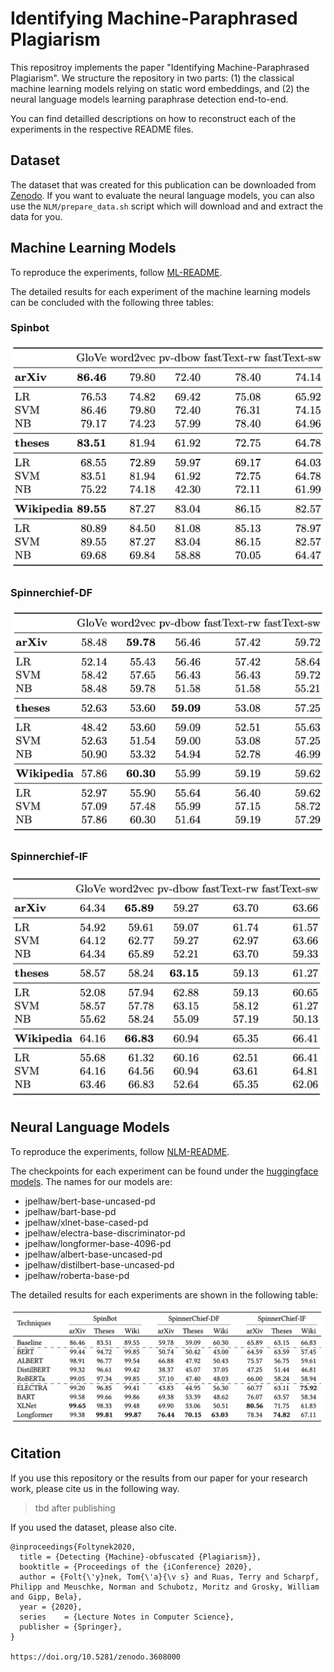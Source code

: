# Identifying Machine-Paraphrased Plagiarism

This repositroy implements the paper "Identifying Machine-Paraphrased Plagiarism". 
We structure the repository in two parts: (1) the classical machine learning models relying on static word embeddings, and (2) the neural language models learning paraphrase detection end-to-end.

You can find detailled descriptions on how to reconstruct each of the experiments in the respective README files.

## Dataset
The dataset that was created for this publication can be downloaded from [Zenodo](https://zenodo.org/record/3608000). If you want to evaluate the neural language models, you can also use the `NLM/prepare_data.sh` script which will download and and extract the data for you.

## Machine Learning Models
To reproduce the experiments, follow [ML-README](./ML/README.md).

The detailed results for each experiment of the machine learning models can be concluded with the following three tables:

### Spinbot
![](./spinbot-results-ml.png)

### Spinnerchief-DF
![](./spinnerchief-df-results-ml.png)

### Spinnerchief-IF
![](./spinnerchief-if-results-ml.png)

## Neural Language Models
To reproduce the experiments, follow [NLM-README](./NLM/README.md).

The checkpoints for each experiment can be found under the [huggingface models](https://huggingface.co/models). The names for our models are:

* jpelhaw/bert-base-uncased-pd
* jpelhaw/bart-base-pd
* jpelhaw/xlnet-base-cased-pd
* jpelhaw/electra-base-discriminator-pd
* jpelhaw/longformer-base-4096-pd
* jpelhaw/albert-base-uncased-pd
* jpelhaw/distilbert-base-uncased-pd
* jpelhaw/roberta-base-pd

The detailed results for each experiments are shown in the following table:

![](./all-results-neural.png)

## Citation
If you use this repository or the results from our paper for your research work, please cite us in the following way.

> tbd after publishing

If you used the dataset, please also cite.
```
@inproceedings{Foltynek2020,
  title = {Detecting {Machine}-obfuscated {Plagiarism}},
  booktitle = {Proceedings of the {iConference} 2020},
  author = {Folt{\'y}nek, Tom{\'a}{\v s} and Ruas, Terry and Scharpf, Philipp and Meuschke, Norman and Schubotz, Moritz and Grosky, William and Gipp, Bela},
  year = {2020},
  series    = {Lecture Notes in Computer Science},
  publisher = {Springer},
}

https://doi.org/10.5281/zenodo.3608000
